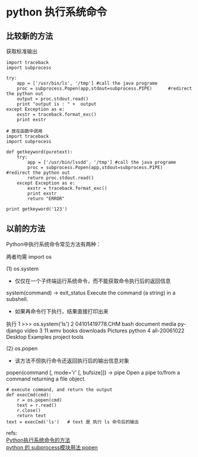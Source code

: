 # python 执行系统命令

## 比较新的方法

获取标准输出

	import traceback
	import subprocess

	try:
	    app = ['/usr/bin/ls', '/tmp'] #call the java programe
	    proc = subprocess.Popen(app,stdout=subprocess.PIPE)      #redirect the python out
	    output = proc.stdout.read()
	    print "output is : " +  output
	except Exception as e:
	    exstr = traceback.format_exc()
	    print exstr

    # 放在函数中调用
	import traceback
	import subprocess

	def getkeyword(puretext):
	    try:
	        app = ['/usr/bin/lssdd', '/tmp'] #call the java programe
	        proc = subprocess.Popen(app,stdout=subprocess.PIPE)      #redirect the python out
	        return proc.stdout.read()
	    except Exception as e:
	        exstr = traceback.format_exc()
	        print exstr
	        return "ERROR"

	print getkeyword('123')



## 以前的方法
 Python中执行系统命令常见方法有两种：


两者均需 import os

(1) os.system

* 仅仅在一个子终端运行系统命令，而不能获取命令执行后的返回信息

system(command) -> exit_status
Execute the command (a string) in a subshell.

* 如果再命令行下执行，结果直接打印出来

执行
1	>>> os.system('ls')
2	04101419778.CHM   bash      document    media      py-django   video
3	11.wmv            books     downloads   Pictures  python
4	all-20061022      Desktop   Examples    project    tools

(2) os.popen

* 该方法不但执行命令还返回执行后的输出信息对象

popen(command [, mode='r' [, bufsize]]) -> pipe
Open a pipe to/from a command returning a file object.

	# execute command, and return the output  
	def execCmd(cmd):  
	    r = os.popen(cmd)  
	    text = r.read()  
	    r.close()  
	    return text  
	text = execCmd('ls')   # text 是 执行 ls 命令后的输出





refs:  
[Python执行系统命令的方法](http://www.cnblogs.com/xuxm2007/archive/2011/01/17/1937220.html)  
[python 的 subprocess模块用法 popen ](http://blog.csdn.net/g457499940/article/details/17068277)  